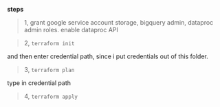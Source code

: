 **steps**
> 1, grant google service account storage, bigquery admin, dataproc admin roles. enable dataproc API

> 2, `terraform init`

and then enter credential path, since i put credentials out of this folder.

> 3, `terraform plan`

type in credential path

> 4, `terraform apply`
